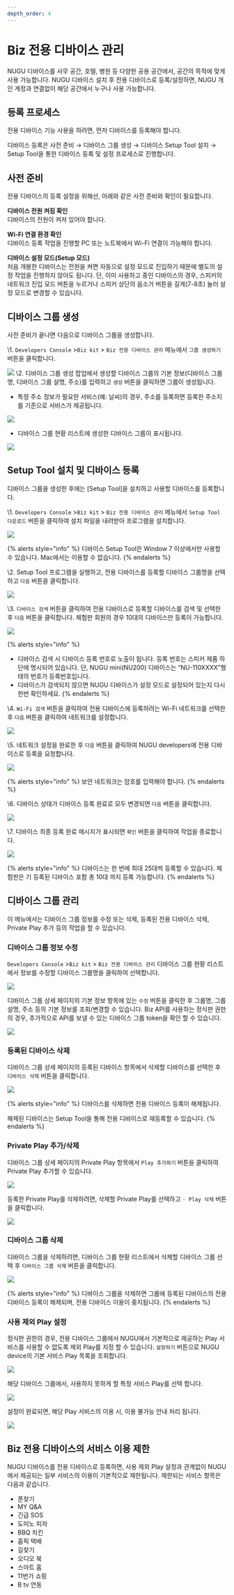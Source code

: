 ```yaml
---
depth_order: 4
---
```


# Biz 전용 디바이스 관리

NUGU 디바이스를 사무 공간, 호텔, 병원 등 다양한 공용 공간에서, 공간의 목적에 맞게 사용 가능합니다. NUGU 디바이스 설치 후 전용 디바이스로 등록/설정하면, NUGU 개인 계정과 연결없이 해당 공간에서 누구나 사용 가능합니다.

## 등록 프로세스 <a href="registration-process" id="registration-process"></a>

전용 디바이스 기능 사용을 하려면, 먼저 디바이스를 등록해야 합니다.

디바이스 등록은 사전 준비 → 디바이스 그룹 생성 → 디바이스 Setup Tool 설치 → Setup Tool을 통한 디바이스 등록 및 설정 프로세스로 진행합니다.

## 사전 준비 <a href="prerequisites" id="prerequisites"></a>

전용 디바이스의 등록 설정을 위해선, 아래와 같은 사전 준비와 확인이 필요합니다.

**디바이스 전원 켜짐 확인**\
디바이스의 전원이 켜져 있어야 합니다.

**Wi-Fi 연결 환경 확인**\
디바이스 등록 작업을 진행할 PC 또는 노트북에서 Wi-Fi 연결이 가능해야 합니다.

**디바이스 설정 모드(Setup 모드)**\
처음 개봉한 디바이스는 전원을 켜면 자동으로 설정 모드로 진입하기 때문에 별도의 설정 작업을 진행하지 않아도 됩니다. 단, 이미 사용하고 중인 디바이스의 경우, 스피커의 네트워크 진입 모드 버튼을 누르거나 스피커 상단의 음소거 버튼을 길게(7-8초) 눌러 설정 모드로 변경할 수 있습니다.

## 디바이스 그룹 생성 <a href="create-a-device-group" id="create-a-device-group"></a>

사전 준비가 끝나면 다음으로 디바이스 그룹을 생성합니다.

\1. `Developers Console` >`Biz kit` > `Biz 전용 디바이스 관리` 메뉴에서 `그룹 생성하기` 버튼을 클릭합니다.

   ![](../assets/images/manage-shared-device-01.jpg)
\2. 디바이스 그룹 생성 팝업에서 생성할 디바이스 그룹의 기본 정보(디바이스 그룹명, 디바이스 그룹 설명, 주소)를 입력하고 `생성` 버튼을 클릭하면 그룹이 생성됩니다.
   * 특정 주소 정보가 필요한 서비스(예: 날씨)의 경우, 주소를 등록하면 등록한 주소지를 기준으로 서비스가 제공됩니다.

   ![](../assets/images/manage-shared-device-02.jpg)

   * 디바이스 그룹 현황 리스트에 생성한 디바이스 그룹이 표시됩니다.

   ![](../assets/images/manage-shared-device-03.jpg)

## Setup Tool 설치 및 디바이스 등록 <a href="installsetuptoolsandregistershareddevice" id="installsetuptoolsandregistershareddevice"></a>

디바이스 그룹을 생성한 후에는 \[Setup Tool]을 설치하고 사용할 디바이스를 등록합니다.

\1. `Developers Console` >`Biz kit` > `Biz 전용 디바이스 관리` 메뉴에서  `Setup Tool 다운로드` 버튼을 클릭하여 설치 파일을 내려받아 프로그램을 설치합니다.

   ![](../assets/images/manage-shared-device-04.jpg)

{% alerts style="info" %}
디바이스 Setup Tool은 Window 7 이상에서만 사용할 수 있습니다. Mac에서는 이용할 수 없습니다.
{% endalerts %}

\2. Setup Tool 프로그램을 실행하고, 전용 디바이스를 등록할 디바이스 그룹명을 선택하고 `다음` 버튼을 클릭합니다.

   ![](../assets/images/manage-shared-device-05.png)

\3. `디바이스 검색` 버튼을 클릭하여 전용 디바이스로 등록할 디바이스를 검색 및 선택한 후 `다음` 버튼을 클릭합니다. 체험판 회원의 경우 10대의 디바이스만 등록이 가능합니다.

   ![](../assets/images/manage-shared-device-06.png)

{% alerts style="info" %}
* 디바이스 검색 시 디바이스 등록 번호로 노출이 됩니다. 등록 번호는 스피커 제품 하단에 명시되어 있습니다. 단, NUGU mini(NU200) 디바이스는 “NU-110XXXX”형태의 번호가 등록번호입니다.
* 디바이스가 검색되지 않으면 NUGU 디바이스가 설정 모드로 설정되어 있는지 다시 한번 확인하세요.
{% endalerts %}

\4. `Wi-Fi 검색` 버튼을 클릭하여 전용 디바이스에 등록하려는 Wi-Fi 네트워크를 선택한 후 `다음` 버튼을 클릭하여 네트워크를 설정합니다.

   ![](../assets/images/manage-shared-device-07.png)

\5. 네트워크 설정을 완료한 후 `다음` 버튼을 클릭하여 NUGU developers에 전용 디바이스로 등록을 요청합니다.

   ![](../assets/images/manage-shared-device-08.png)

{% alerts style="info" %}
보안 네트워크는 암호를 입력해야 합니다.
{% endalerts %}

\6. 디바이스 상태가 디바이스 등록 완료로 모두 변경되면 `다음` 버튼을 클릭합니다.

   ![](../assets/images/manage-shared-device-09.png)

\7. 디바이스 최종 등록 완료 메시지가 표시되면 `확인` 버튼을 클릭하여 작업을 종료합니다.

   ![](../assets/images/manage-shared-device-10.png)

{% alerts style="info" %}
디바이스는 한 번에 최대 25대씩 등록할 수 있습니다. 체험판은 기 등록된 디바이스 포함 총 10대 까지 등록 가능합니다.
{% endalerts %}

## 디바이스 그룹 관리 <a href="manage-device-groups" id="manage-device-groups"></a>

이 메뉴에서는 디바이스 그룹 정보를 수정 또는 삭제, 등록된 전용 디바이스 삭제, Private Play 추가 등의 작업을 할 수 있습니다.

### 디바이스 그룹 정보 수정

`Developers Console` >`Biz kit` > `Biz 전용 디바이스 관리` 디바이스 그룹 현황 리스트에서 정보를 수정할 디바이스 그룹명을 클릭하여 선택합니다.

![](../assets/images/manage-shared-device-11.jpg)

디바이스 그룹 상세 페이지의 기본 정보 항목에 있는 `수정` 버튼을 클릭한 후 그룹명, 그룹설명, 주소 등의 기본 정보를 조회/변경할 수 있습니다. Biz API를 사용하는 정식판 권한의 경우, 추가적으로 API를 보낼 수 있는 디바이스 그룹 token을 확인 할 수 있습니다.

![](../assets/images/manage-shared-device-12.jpg)

### 등록된 디바이스 삭제

디바이스 그룹 상세 페이지의 등록된 디바이스 항목에서 삭제할 디바이스를 선택한 후 `디바이스 삭제` 버튼을 클릭합니다.

![](../assets/images/manage-shared-device-13.jpg)

{% alerts style="info" %}
디바이스를 삭제하면 전용 디바이스 등록이 해제됩니다.

해제된 디바이스는 Setup Tool을 통해 전용 디바이스로 재등록할 수 있습니다.
{% endalerts %}

### Private Play 추가/삭제

디바이스 그룹 상세 페이지의 Private Play 항목에서 `Play 추가하기` 버튼을 클릭하여 Private Play 추가할 수 있습니다.

![](../assets/images/manage-shared-device-14.png)

등록한 Private Play를 삭제하려면, 삭제할 Private Play를 선택하고 `- Play 삭제` 버튼을 클릭합니다.

![](../assets/images/manage-shared-device-15.png)

### 디바이스 그룹 삭제

디바이스 그룹을 삭제하려면, 디바이스 그룹 현황 리스트에서 삭제할 디바이스 그룹 선택 후 `디바이스 그룹 삭제` 버튼을 클릭합니다.

![](../assets/images/manage-shared-device-16.jpeg)

{% alerts style="info" %}
디바이스 그룹을 삭제하면 그룹에 등록된 디바이스의 전용 디바이스 등록이 해제되며, 전용 디바이스 이용이 중지됩니다.
{% endalerts %}

### 사용 제외 Play 설정

정식판 권한의 경우, 전용 디바이스 그룹에서 NUGU에서 기본적으로 제공하는 Play 서비스를 사용할 수 없도록 제외 Play를 지정 할 수 있습니다. `설정하기` 버튼으로 NUGU device의 기본 서비스 Play 목록을 조회합니다.

![](../assets/images/manage-shared-device-17.jpg)

해당 디바이스 그룹에서, 사용하지 못하게 할 특정 서비스 Play를 선택 합니다.

![](../assets/images/manage-shared-device-18.jpg)

설정이 완료되면, 해당 Play 서비스의 이용 시, 이용 불가능 안내 처리 됩니다.

![](../assets/images/manage-shared-device-19.jpg)

## Biz 전용 디바이스의 서비스 이용 제한 <a href="limitservicesforshareddevice" id="limitservicesforshareddevice"></a>

NUGU 디바이스를 전용 디바이스로 등록하면, 사용 제외 Play 설정과 관계없이 NUGU에서 제공되는 일부 서비스의 이용이 기본적으로 제한됩니다. 제한되는 서비스 항목은 다음과 같습니다.

* 폰찾기
* MY Q&A
* 긴급 SOS
* 도미노 피자
* BBQ 치킨
* 홈픽 택배
* 길찾기
* 오디오 북
* 스마트 홈
* 11번가 쇼핑
* B tv 연동

